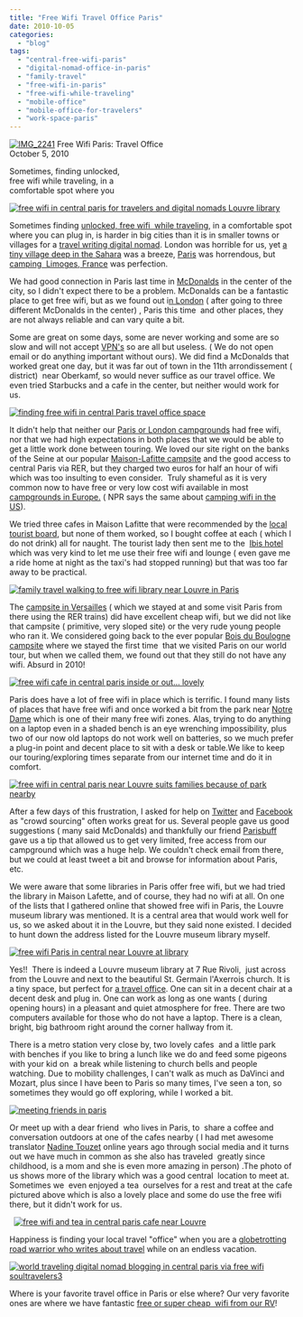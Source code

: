 ```yaml
---
title: "Free Wifi Travel Office Paris"
date: 2010-10-05
categories: 
  - "blog"
tags: 
  - "central-free-wifi-paris"
  - "digital-nomad-office-in-paris"
  - "family-travel"
  - "free-wifi-in-paris"
  - "free-wifi-while-traveling"
  - "mobile-office"
  - "mobile-office-for-travelers"
  - "work-space-paris"
---
```


 [![IMG_2241](https://pub-ac94b3f306b24c0dba4238943c97f2e1.r2.dev/6a00e5502a950788330134879c66dc970c.jpg "IMG_2241")](https://pub-ac94b3f306b24c0dba4238943c97f2e1.r2.dev/6a00e5502a950788330134879c66dc970c.jpg) Free Wifi Paris: Travel Office  
October 5, 2010

Sometimes, finding unlocked,  
free wifi while traveling, in a  
comfortable spot where you

<!--more-->

[![free wifi in central paris for travelers and digital nomads Louvre library](https://pub-ac94b3f306b24c0dba4238943c97f2e1.r2.dev/6a00e5502a950788330134879abbdd970c.jpg "free wifi in central paris for travelers and digital nomads Louvre library")](https://pub-ac94b3f306b24c0dba4238943c97f2e1.r2.dev/6a00e5502a950788330134879abbdd970c.jpg)

Sometimes finding [unlocked, free wifi  while traveling](http://soultravelers3new.local/2006/10/laptop-madness.html), in a comfortable spot where you can plug in, is harder in big cities than it is in smaller towns or villages for a [travel writing digital nomad](http://soultravelers3new.local/2008/04/3-laptop-fami-2.html). London was horrible for us, yet [a tiny village deep in the Sahara](http://soultravelers3new.local/2008/12/sahara-dream.html#more) was a breeze, [Paris](http://soultravelers3new.local/2006/09/mozarts-6th-at.html) was horrendous, but [camping  Limoges, France](http://www.campinglimoges.fr/index.php) was perfection.

We had good connection in Paris last time in [McDonalds](http://www.mcdonalds.ie/) in the center of the city, so I didn't expect there to be a problem. McDonalds can be a fantastic place to get free wifi, but as we found out i[n London](http://soultravelers3new.local/2009/07/family-travel-photoengland-globe-theatre-king-lear.html) ( after going to three different McDonalds in the center) , Paris this time  and other places, they are not always reliable and can vary quite a bit.  

Some are great on some days, some are never working and some are so slow and will not accept [VPN's](http://en.wikipedia.org/wiki/Virtual_private_network) so are all but useless. ( We do not open email or do anything important without ours). We did find a McDonalds that worked great one day, but it was far out of town in the 11th arrondissement ( district)  near Oberkamf, so would never suffice as our travel office. We even tried Starbucks and a cafe in the center, but neither would work for us. 

[![finding free wifi in central Paris travel office space](https://pub-ac94b3f306b24c0dba4238943c97f2e1.r2.dev/6a00e5502a950788330134879abf4a970c.jpg "finding free wifi in central Paris travel office space")](https://pub-ac94b3f306b24c0dba4238943c97f2e1.r2.dev/6a00e5502a950788330134879abf4a970c.jpg)  
  
  
It didn't help that neither our [Paris or London campgrounds](http://soultravelers3new.local/2010/05/camping-europe-in-a-motorhome-rv-5-best-sites-roadtrip-europe-family-travel-budget-best-price.html) had free wifi, nor that we had high expectations in both places that we would be able to get a little work done between touring. We loved our site right on the banks of the Seine at our popular [Maison-Lafitte campsite](http://www.tripadvisor.ie/Hotel_Review-g187147-d296034-Reviews-Camping_International_de_Maisons_Laffitte-Paris_Ile_de_France.html) and the good access to central Paris via RER, but they charged two euros for half an hour of wifi which was too insulting to even consider.  Truly shameful as it is very common now to have free or very low cost wifi available in most [campgrounds in Europe.](http://soultravelers3new.local/2010/05/camping-europe-in-a-motorhome-rv-5-best-sites-roadtrip-europe-family-travel-budget-best-price.html) ( NPR says the same about [camping wifi in the US](http://www.npr.org/templates/story/story.php?storyId=128697566)).

We tried three cafes in Maison Lafitte that were recommended by the [local tourist board](http://www.tourisme-maisonslaffitte.fr/index.php), but none of them worked, so I bought coffee at each ( which I do not drink) all for naught. The tourist lady then sent me to the  [Ibis hotel](http://www.ibishotel.com/hotel-directory/gb/europe/france/maisons-laffitte/maisons-laffitte-hotel.htm)  which was very kind to let me use their free wifi and lounge ( even gave me a ride home at night as the taxi's had stopped running) but that was too far away to be practical. 

[![family travel walking to free wifi library near Louvre in Paris](https://pub-ac94b3f306b24c0dba4238943c97f2e1.r2.dev/6a00e5502a950788330133f47a820b970b.jpg "family travel walking to free wifi library near Louvre in Paris")](https://pub-ac94b3f306b24c0dba4238943c97f2e1.r2.dev/6a00e5502a950788330133f47a820b970b.jpg)  
  
The [campsite in Versailles](http://www.huttopia.com/srt/huttopia/flb/translatabled/show;jsessionid=30D9553CBA2D73380A7CFA63E778529E?location.id:=1617&user.huttopia.lang:=null) ( which we stayed at and some visit Paris from there using the RER trains) did have excellent cheap wifi, but we did not like that campsite ( primitive, very sloped site) or the very rude young people who ran it. We considered going back to the ever popular [Bois du Boulogne campsite](http://soultravelers3new.local/2006/09/paris-bois-de-b.html) where we stayed the first time  that we visited Paris on our world tour, but when we called them, we found out that they still do not have any wifi. Absurd in 2010!

[![free wifi cafe in central paris inside or out... lovely](https://pub-ac94b3f306b24c0dba4238943c97f2e1.r2.dev/6a00e5502a950788330133f47a8665970b.jpg "free wifi cafe in central paris inside or out... lovely")](https://pub-ac94b3f306b24c0dba4238943c97f2e1.r2.dev/6a00e5502a950788330133f47a8665970b.jpg)  
  
  
Paris does have a lot of free wifi in place which is terrific. I found many lists of places that have free wifi and once worked a bit from the park near [Notre Dame](http://soultravelers3new.local/2006/09/notre-dame-left.html) which is one of their many free wifi zones. Alas, trying to do anything on a laptop even in a shaded bench is an eye wrenching impossibility, plus two of our now old laptops do not work well on batteries, so we much prefer a plug-in point and decent place to sit with a desk or table.We like to keep our touring/exploring times separate from our internet time and do it in comfort.

[![free wifi in central paris near Louvre suits families because of park nearby](https://pub-ac94b3f306b24c0dba4238943c97f2e1.r2.dev/6a00e5502a950788330133f47a9a41970b.jpg "free wifi in central paris near Louvre suits families because of park nearby")](https://pub-ac94b3f306b24c0dba4238943c97f2e1.r2.dev/6a00e5502a950788330133f47a9a41970b.jpg)  
  
  
After a few days of this frustration, I asked for help on [Twitter](http://twitter.com/soultravelers3) and [Facebook](http://www.facebook.com/group.php?gid=23138026952#%21/pages/Soultravelers3com-Around-the-World-Family-Travel-Education-Adventure/185105005187) as "crowd sourcing" often works great for us. Several people gave us good suggestions ( many said McDonalds) and thankfully our friend [Parisbuff](http://twitter.com/ParisBuFF) gave us a tip that allowed us to get very limited, free access from our campground which was a huge help. We couldn't check email from there, but we could at least tweet a bit and browse for information about Paris, etc.  
  
We were aware that some libraries in Paris offer free wifi, but we had tried the library in Maison Lafette, and of course, they had no wifi at all. On one of the lists that I gathered online that showed free wifi in Paris, the Louvre museum library was mentioned. It is a central area that would work well for us, so we asked about it in the Louvre, but they said none existed. I decided to hunt down the address listed for the Louvre museum library myself. 

[![free wifi Paris in central near Louvre at library](https://pub-ac94b3f306b24c0dba4238943c97f2e1.r2.dev/6a00e5502a950788330134879adc52970c.jpg "free wifi Paris in central near Louvre at library")](https://pub-ac94b3f306b24c0dba4238943c97f2e1.r2.dev/6a00e5502a950788330134879adc52970c.jpg)  
  
  
Yes!!  There is indeed a Louvre museum library at 7 Rue Rivoli,  just across from the Louvre and next to the beautiful St. Germain l'Axerrois church. It is a tiny space, but perfect for [a travel office](http://soultravelers3new.local/2008/10/the-traveling-o.html). One can sit in a decent chair at a decent desk and plug in. One can work as long as one wants ( during opening hours) in a pleasant and quiet atmosphere for free. There are two computers available for those who do not have a laptop. There is a clean, bright, big bathroom right around the corner hallway from it.

There is a metro station very close by, two lovely cafes  and a little park with benches if you like to bring a lunch like we do and feed some pigeons with your kid on  a break while listening to church bells and people watching. Due to mobility challenges, I can't walk as much as DaVinci and Mozart, plus since I have been to Paris so many times, I've seen a ton, so sometimes they would go off exploring, while I worked a bit.

[![meeting friends in paris](https://pub-ac94b3f306b24c0dba4238943c97f2e1.r2.dev/6a00e5502a950788330134879adf00970c.jpg "meeting friends in paris")](https://pub-ac94b3f306b24c0dba4238943c97f2e1.r2.dev/6a00e5502a950788330134879adf00970c.jpg)

Or meet up with a dear friend  who lives in Paris, to  share a coffee and conversation outdoors at one of the cafes nearby ( I had met awesome translator [Nadine Touzet](http://nadinetouzet.com/blog/) online years ago through social media and it turns out we have much in common as she also has traveled  greatly since childhood, is a mom and she is even more amazing in person) .The photo of us shows more of the library which was a good central  location to meet at. Sometimes we  even enjoyed a tea  ourselves for a rest and treat at the cafe pictured above which is also a lovely place and some do use the free wifi there, but it didn't work for us.

  [![free wifi and tea in central paris cafe near Louvre](https://pub-ac94b3f306b24c0dba4238943c97f2e1.r2.dev/6a00e5502a950788330134879b0bf4970c.jpg "free wifi and tea in central paris cafe near Louvre")](https://pub-ac94b3f306b24c0dba4238943c97f2e1.r2.dev/6a00e5502a950788330134879b0bf4970c.jpg)  

Happiness is finding your local travel "office" when you are a [globetrotting road warrior who writes about travel](http://soultravelers3new.local/2010/02/new-york-times-qa-with-soultravelers3-on-frugal-traveler-nomadic-family-traveler-jeanne-dee.html) while on an endless vacation. 

[![world traveling digital nomad blogging in central paris via free wifi soultravelers3](https://pub-ac94b3f306b24c0dba4238943c97f2e1.r2.dev/6a00e5502a950788330133f47c4c41970b.jpg "world traveling digital nomad blogging in central paris via free wifi soultravelers3")](https://pub-ac94b3f306b24c0dba4238943c97f2e1.r2.dev/6a00e5502a950788330133f47c4c41970b.jpg)

Where is your favorite travel office in Paris or else where? Our very favorite ones are where we have fantastic [free or super cheap  wifi from our RV](http://soultravelers3new.local/2010/08/camping-europe-with-kids-free-kids-clubs-family-friendly-international-travel-tips.html)!
